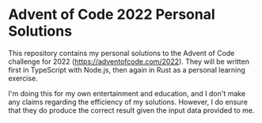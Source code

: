 # Advent of Code 2022 Personal Solutions

This repository contains my personal solutions to the Advent of Code challenge for 2022 (https://adventofcode.com/2022). They will be written first in TypeScript with Node.js, then again in Rust as a personal learning exercise.

I'm doing this for my own entertainment and education, and I don't make any claims regarding the efficiency of my solutions. However, I do ensure that they do produce the correct result given the input data provided to me.
